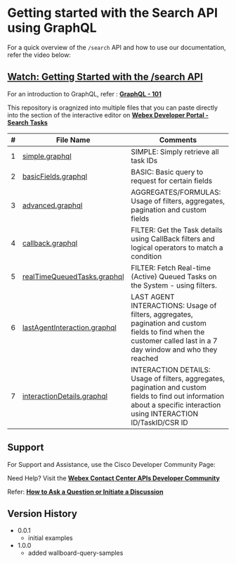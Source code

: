 # Getting started with the Search API using GraphQL

For a quick overview of the `/search` API and how to use our documentation, refer the video below:

## [Watch: Getting Started with the /search API](https://app.vidcast.io/share/c8c778c5-6659-4145-891a-bafcece29863)

For an introduction to GraphQL, refer : **[GraphQL - 101](https://graphql.org/learn/)**

This repository is oragnized into multiple files that you can paste directly into the section of the interactive editor on **[Webex Developer Portal - Search Tasks](https://developer.webex-cx.com/documentation/search/search-tasks)**

| #   | File Name                                                                                                                                             | Comments                                                                                                                                                                |
| --- | ----------------------------------------------------------------------------------------------------------------------------------------------------- | ----------------------------------------------------------------------------------------------------------------------------------------------------------------------- |
| 1   | [simple.graphql](https://github.com/CiscoDevNet/webex-contact-center-api-samples/blob/main/graphql-sample/simple.graphql)                             | SIMPLE: Simply retrieve all task IDs                                                                                                                                    |
| 2   | [basicFields.graphql](https://github.com/CiscoDevNet/webex-contact-center-api-samples/blob/main/graphql-sample/basicFields.graphql)                   | BASIC: Basic query to request for certain fields                                                                                                                        |
| 3   | [advanced.graphql](https://github.com/CiscoDevNet/webex-contact-center-api-samples/blob/main/graphql-sample/advanced.graphql)                         | AGGREGATES/FORMULAS: Usage of filters, aggregates, pagination and custom fields                                                                                         |
| 4   | [callback.graphql](https://github.com/CiscoDevNet/webex-contact-center-api-samples/blob/main/graphql-sample/callbackFilter.graphql)                   | FILTER: Get the Task details using CallBack filters and logical operators to match a condition                                                                          |
| 5   | [realTimeQueuedTasks.graphql](https://github.com/CiscoDevNet/webex-contact-center-api-samples/blob/main/graphql-sample/realTimeQueuedTasks.graphql)   | FILTER: Fetch Real-time (Active) Queued Tasks on the System - using filters.                                                                                            |
| 6   | [lastAgentInteraction.graphql](https://github.com/CiscoDevNet/webex-contact-center-api-samples/blob/main/graphql-sample/lastAgentInteraction.graphql) | LAST AGENT INTERACTIONS: Usage of filters, aggregates, pagination and custom fields to find when the customer called last in a 7 day window and who they reached        |
| 7   | [interactionDetails.graphql](https://github.com/CiscoDevNet/webex-contact-center-api-samples/blob/main/graphql-sample/interactionDetails.graphql)     | INTERACTION DETAILS: Usage of filters, aggregates, pagination and custom fields to find out information about a specific interaction using INTERACTION ID/TaskID/CSR ID |

## Support

For Support and Assistance, use the Cisco Developer Community Page:

Need Help? Visit the **[Webex Contact Center APIs Developer Community](https://community.cisco.com/t5/contact-center/bd-p/j-disc-dev-contact-center)**

Refer: **[How to Ask a Question or Initiate a Discussion](https://community.cisco.com/t5/contact-center/webex-contact-center-apis-developer-community-and-support/m-p/4558270)**

## Version History

- 0.0.1
  - initial examples
- 1.0.0
  - added wallboard-query-samples
